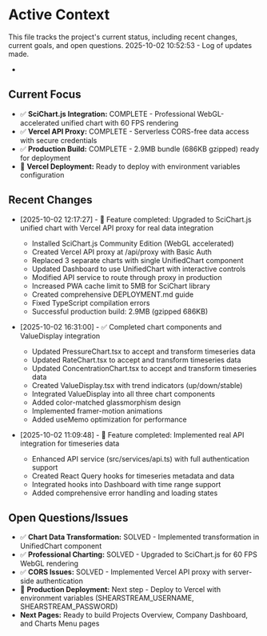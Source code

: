 # Active Context

This file tracks the project's current status, including recent changes, current goals, and open questions.
2025-10-02 10:52:53 - Log of updates made.

*

## Current Focus

- ✅ **SciChart.js Integration:** COMPLETE - Professional WebGL-accelerated unified chart with 60 FPS rendering
- ✅ **Vercel API Proxy:** COMPLETE - Serverless CORS-free data access with secure credentials
- ✅ **Production Build:** COMPLETE - 2.9MB bundle (686KB gzipped) ready for deployment
- 🔄 **Vercel Deployment:** Ready to deploy with environment variables configuration

## Recent Changes

* [2025-10-02 12:17:27] - 🚀 Feature completed: Upgraded to SciChart.js unified chart with Vercel API proxy for real data integration
  - Installed SciChart.js Community Edition (WebGL accelerated)
  - Created Vercel API proxy at /api/proxy with Basic Auth
  - Replaced 3 separate charts with single UnifiedChart component
  - Updated Dashboard to use UnifiedChart with interactive controls
  - Modified API service to route through proxy in production
  - Increased PWA cache limit to 5MB for SciChart library
  - Created comprehensive DEPLOYMENT.md guide
  - Fixed TypeScript compilation errors
  - Successful production build: 2.9MB (gzipped 686KB)

* [2025-10-02 16:31:00] - ✅ Completed chart components and ValueDisplay integration
  - Updated PressureChart.tsx to accept and transform timeseries data
  - Updated RateChart.tsx to accept and transform timeseries data
  - Updated ConcentrationChart.tsx to accept and transform timeseries data
  - Created ValueDisplay.tsx with trend indicators (up/down/stable)
  - Integrated ValueDisplay into all three chart components
  - Added color-matched glassmorphism design
  - Implemented framer-motion animations
  - Added useMemo optimization for performance

* [2025-10-02 11:09:48] - 🚀 Feature completed: Implemented real API integration for timeseries data
  - Enhanced API service (src/services/api.ts) with full authentication support
  - Created React Query hooks for timeseries metadata and data
  - Integrated hooks into Dashboard with time range support
  - Added comprehensive error handling and loading states

## Open Questions/Issues

- ✅ **Chart Data Transformation:** SOLVED - Implemented transformation in UnifiedChart component
- ✅ **Professional Charting:** SOLVED - Upgraded to SciChart.js for 60 FPS WebGL rendering
- ✅ **CORS Issues:** SOLVED - Implemented Vercel API proxy with server-side authentication
- 🔄 **Production Deployment:** Next step - Deploy to Vercel with environment variables (SHEARSTREAM_USERNAME, SHEARSTREAM_PASSWORD)
- **Next Pages:** Ready to build Projects Overview, Company Dashboard, and Charts Menu pages
